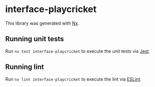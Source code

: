 # interface-playcricket

This library was generated with [Nx](https://nx.dev).

## Running unit tests

Run `nx test interface-playcricket` to execute the unit tests via [Jest](https://jestjs.io).

## Running lint

Run `nx lint interface-playcricket` to execute the lint via [ESLint](https://eslint.org/).
